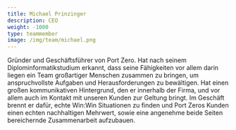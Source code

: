 ```yaml
---
title: Michael Prinzinger
description: CEO
weight: -1000
type: teammember
image: /img/team/michael.png
---
```


Gründer und Geschäftsführer von Port Zero. Hat nach seinem Diplominformatikstudium erkannt, dass seine Fähigkeiten vor allem darin liegen ein Team großartiger Menschen zusammen zu bringen, um anspruchvollste Aufgaben und Herausforderungen zu bewältigen. Hat einen großen kommunikativen Hintergrund, den er innerhalb der Firma, und vor allem auch im Kontakt mit unseren Kunden zur Geltung bringt. Im Geschäft brennt er dafür, echte Win:Win Situationen zu finden und Port Zeros Kunden einen echten nachhaltigen Mehrwert, sowie eine angenehme beide Seiten bereichernde Zusammenarbeit aufzubauen.

